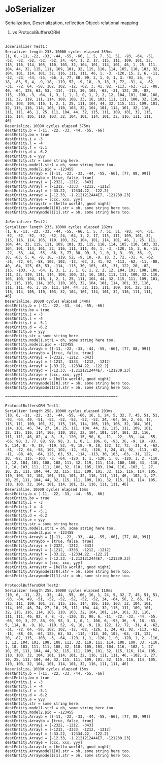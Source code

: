 JoSerializer
============

Serialization, Deserialization, reflection Object-relational mapping

1) vs ProtocolBuffersORM
<pre>
<code>
JoSerializer Test1：
Serializer length 233，10000 cycles elapsed 359ms
[1, 6, -11, -22, -33, -44, -55, -66, 1, 5, 7, 51, 51, -93, -64, -51, -52, -52, -52, -52, -52, 24, -64, 1, 2, 17, 115, 111, 109, 101, 32, 115, 116, 114, 105, 110, 103, 32, 104, 101, 114, 101, 46, 1, 25, 111, 104, 44, 32, 115, 111, 109, 101, 32, 115, 116, 114, 105, 110, 103, 32, 104, 101, 114, 101, 32, 116, 111, 111, 46, 1, -3, -120, 15, 2, 6, -11, -22, -33, -44, -55, -66, 3, 77, 88, 99, 3, 1, 0, 1, 3, -93, 36, -9, 18, -83, 5, 4, -9, 18, -119, 52, -9, 18, -9, 18, 3, 72, -31, 4, -62, -31, -72, 64, -58, 102, 102, -12, -62, 3, 41, 92, -113, -62, -11, -88, 40, -64, 125, 63, 53, -114, -113, 30, 103, -63, -31, 122, 20, -82, 115, -103, -3, -64, 1, 3, 1, 1, 1, 0, 1, 2, 2, 12, 104, 101, 108, 108, 111, 32, 119, 111, 114, 108, 100, 33, 10, 103, 111, 111, 100, 32, 110, 105, 103, 104, 116, 1, 2, 1, 25, 111, 104, 44, 32, 115, 111, 109, 101, 32, 115, 116, 114, 105, 110, 103, 32, 104, 101, 114, 101, 32, 116, 111, 111, 46, 1, 25, 111, 104, 44, 32, 115, 111, 109, 101, 32, 115, 116, 114, 105, 110, 103, 32, 104, 101, 114, 101, 32, 116, 111, 111, 46]
Deserialize，10000 cycles elapsed 375ms
destEntity.b = [-11, -22, -33, -44, -55, -66]
destEntity.bo = true
destEntity.i = -3
destEntity.l = -4
destEntity.f = -5.1
destEntity.d = -6.2
destEntity.e = yyy
destEntity.str = some string here.
destEntity.model1.str1 = oh, some string here too.
destEntity.model2.pid = -123455
destEntity.Arrayb = [[-11, -22, -33, -44, -55, -66], [77, 88, 99]]
destEntity.Arraybo = [true, false, true]
destEntity.Arrayi = [-2322, -1212, -343]
destEntity.Arrayl = [-1212, -3333, -1212, -1212]
destEntity.Arrayf = [-33.22, -12334.22, -122.2]
destEntity.Arrayd = [-12.33, -1.2121212444E7, -121239.23]
destEntity.Arraye = [ccc, xxx, yyy]
destEntity.Arraystr = [hello world!, good night]
destEntity.Arraymodel1[0].str = oh, some string here too.
destEntity.Arraymodel1[1].str = oh, some string here too.

JoSerializer Test2：
Serializer length 233，10000 cycles elapsed 282ms
[1, 6, -11, -22, -33, -44, -55, -66, 1, 5, 7, 51, 51, -93, -64, -51, -52, -52, -52, -52, -52, 24, -64, 1, 2, 17, 115, 111, 109, 101, 32, 115, 116, 114, 105, 110, 103, 32, 104, 101, 114, 101, 46, 1, 25, 111, 104, 44, 32, 115, 111, 109, 101, 32, 115, 116, 114, 105, 110, 103, 32, 104, 101, 114, 101, 32, 116, 111, 111, 46, 1, -3, -120, 15, 2, 6, -11, -22, -33, -44, -55, -66, 3, 77, 88, 99, 3, 1, 0, 1, 3, -93, 36, -9, 18, -83, 5, 4, -9, 18, -119, 52, -9, 18, -9, 18, 3, 72, -31, 4, -62, -31, -72, 64, -58, 102, 102, -12, -62, 3, 41, 92, -113, -62, -11, -88, 40, -64, 125, 63, 53, -114, -113, 30, 103, -63, -31, 122, 20, -82, 115, -103, -3, -64, 1, 3, 1, 1, 1, 0, 1, 2, 2, 12, 104, 101, 108, 108, 111, 32, 119, 111, 114, 108, 100, 33, 10, 103, 111, 111, 100, 32, 110, 105, 103, 104, 116, 1, 2, 1, 25, 111, 104, 44, 32, 115, 111, 109, 101, 32, 115, 116, 114, 105, 110, 103, 32, 104, 101, 114, 101, 32, 116, 111, 111, 46, 1, 25, 111, 104, 44, 32, 115, 111, 109, 101, 32, 115, 116, 114, 105, 110, 103, 32, 104, 101, 114, 101, 32, 116, 111, 111, 46]
Deserialize，10000 cycles elapsed 344ms
destEntity.b = [-11, -22, -33, -44, -55, -66]
destEntity.bo = true
destEntity.i = -3
destEntity.l = -4
destEntity.f = -5.1
destEntity.d = -6.2
destEntity.e = yyy
destEntity.str = some string here.
destEntity.model1.str1 = oh, some string here too.
destEntity.model2.pid = -123455
destEntity.Arrayb = [[-11, -22, -33, -44, -55, -66], [77, 88, 99]]
destEntity.Arraybo = [true, false, true]
destEntity.Arrayi = [-2322, -1212, -343]
destEntity.Arrayl = [-1212, -3333, -1212, -1212]
destEntity.Arrayf = [-33.22, -12334.22, -122.2]
destEntity.Arrayd = [-12.33, -1.2121212444E7, -121239.23]
destEntity.Arraye = [ccc, xxx, yyy]
destEntity.Arraystr = [hello world!, good night]
destEntity.Arraymodel1[0].str = oh, some string here too.
destEntity.Arraymodel1[1].str = oh, some string here too.

===================================================

ProtocolBuffersORM Test1：
Serializer length 258，10000 cycles elapsed 203ms
[10, 6, -11, -22, -33, -44, -55, -66, 16, 1, 24, 5, 32, 7, 45, 51, 51, -93, -64, 49, -51, -52, -52, -52, -52, -52, 24, -64, 56, 2, 66, 17, 115, 111, 109, 101, 32, 115, 116, 114, 105, 110, 103, 32, 104, 101, 114, 101, 46, 74, 27, 10, 25, 111, 104, 44, 32, 115, 111, 109, 101, 32, 115, 116, 114, 105, 110, 103, 32, 104, 101, 114, 101, 32, 116, 111, 111, 46, 82, 4, 8, -3, -120, 15, 90, 6, -11, -22, -33, -44, -55, -66, 90, 3, 77, 88, 99, 98, 3, 1, 0, 1, 106, 6, -93, 36, -9, 18, -83, 5, 114, 8, -9, 18, -119, 52, -9, 18, -9, 18, 122, 12, 72, -31, 4, -62, -31, -72, 64, -58, 102, 102, -12, -62, -126, 1, 24, 41, 92, -113, -62, -11, -88, 40, -64, 125, 63, 53, -114, -113, 30, 103, -63, -31, 122, 20, -82, 115, -103, -3, -64, -120, 1, 1, -120, 1, 0, -120, 1, 2, -110, 1, 12, 104, 101, 108, 108, 111, 32, 119, 111, 114, 108, 100, 33, -110, 1, 10, 103, 111, 111, 100, 32, 110, 105, 103, 104, 116, -102, 1, 27, 10, 25, 111, 104, 44, 32, 115, 111, 109, 101, 32, 115, 116, 114, 105, 110, 103, 32, 104, 101, 114, 101, 32, 116, 111, 111, 46, -102, 1, 27, 10, 25, 111, 104, 44, 32, 115, 111, 109, 101, 32, 115, 116, 114, 105, 110, 103, 32, 104, 101, 114, 101, 32, 116, 111, 111, 46]
Deserialize，10000 cycles elapsed 16ms
destEntity.b = [-11, -22, -33, -44, -55, -66]
destEntity.bo = true
destEntity.i = -3
destEntity.l = -4
destEntity.f = -5.1
destEntity.d = -6.2
destEntity.e = yyy
destEntity.str = some string here.
destEntity.model1.str1 = oh, some string here too.
destEntity.model2.pid = -123455
destEntity.Arrayb = [[-11, -22, -33, -44, -55, -66], [77, 88, 99]]
destEntity.Arraybo = [true, false, true]
destEntity.Arrayi = [-2322, -1212, -343]
destEntity.Arrayl = [-1212, -3333, -1212, -1212]
destEntity.Arrayf = [-33.22, -12334.22, -122.2]
destEntity.Arrayd = [-12.33, -1.2121212444E7, -121239.23]
destEntity.Arraye = [ccc, xxx, yyy]
destEntity.Arraystr = [hello world!, good night]
destEntity.Arraymodel1[0].str = oh, some string here too.
destEntity.Arraymodel1[1].str = oh, some string here too.

ProtocolBuffersORM Test2：
Serializer length 258，10000 cycles elapsed 110ms
[10, 6, -11, -22, -33, -44, -55, -66, 16, 1, 24, 5, 32, 7, 45, 51, 51, -93, -64, 49, -51, -52, -52, -52, -52, -52, 24, -64, 56, 2, 66, 17, 115, 111, 109, 101, 32, 115, 116, 114, 105, 110, 103, 32, 104, 101, 114, 101, 46, 74, 27, 10, 25, 111, 104, 44, 32, 115, 111, 109, 101, 32, 115, 116, 114, 105, 110, 103, 32, 104, 101, 114, 101, 32, 116, 111, 111, 46, 82, 4, 8, -3, -120, 15, 90, 6, -11, -22, -33, -44, -55, -66, 90, 3, 77, 88, 99, 98, 3, 1, 0, 1, 106, 6, -93, 36, -9, 18, -83, 5, 114, 8, -9, 18, -119, 52, -9, 18, -9, 18, 122, 12, 72, -31, 4, -62, -31, -72, 64, -58, 102, 102, -12, -62, -126, 1, 24, 41, 92, -113, -62, -11, -88, 40, -64, 125, 63, 53, -114, -113, 30, 103, -63, -31, 122, 20, -82, 115, -103, -3, -64, -120, 1, 1, -120, 1, 0, -120, 1, 2, -110, 1, 12, 104, 101, 108, 108, 111, 32, 119, 111, 114, 108, 100, 33, -110, 1, 10, 103, 111, 111, 100, 32, 110, 105, 103, 104, 116, -102, 1, 27, 10, 25, 111, 104, 44, 32, 115, 111, 109, 101, 32, 115, 116, 114, 105, 110, 103, 32, 104, 101, 114, 101, 32, 116, 111, 111, 46, -102, 1, 27, 10, 25, 111, 104, 44, 32, 115, 111, 109, 101, 32, 115, 116, 114, 105, 110, 103, 32, 104, 101, 114, 101, 32, 116, 111, 111, 46]
Deserialize，10000 cycles elapsed 15ms
destEntity.b = [-11, -22, -33, -44, -55, -66]
destEntity.bo = true
destEntity.i = -3
destEntity.l = -4
destEntity.f = -5.1
destEntity.d = -6.2
destEntity.e = yyy
destEntity.str = some string here.
destEntity.model1.str1 = oh, some string here too.
destEntity.model2.pid = -123455
destEntity.Arrayb = [[-11, -22, -33, -44, -55, -66], [77, 88, 99]]
destEntity.Arraybo = [true, false, true]
destEntity.Arrayi = [-2322, -1212, -343]
destEntity.Arrayl = [-1212, -3333, -1212, -1212]
destEntity.Arrayf = [-33.22, -12334.22, -122.2]
destEntity.Arrayd = [-12.33, -1.2121212444E7, -121239.23]
destEntity.Arraye = [ccc, xxx, yyy]
destEntity.Arraystr = [hello world!, good night]
destEntity.Arraymodel1[0].str = oh, some string here too.
destEntity.Arraymodel1[1].str = oh, some string here too.

</code>
</pre>
